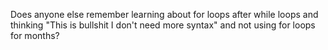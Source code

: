 Does anyone else remember learning about for loops after while loops and thinking "This is bullshit I don't need more syntax" and not using for loops for months?

